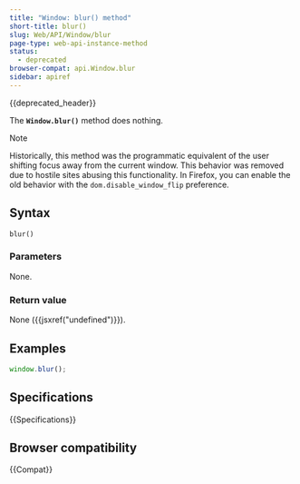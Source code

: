 ```yaml
---
title: "Window: blur() method"
short-title: blur()
slug: Web/API/Window/blur
page-type: web-api-instance-method
status:
  - deprecated
browser-compat: api.Window.blur
sidebar: apiref
---
```


{{deprecated_header}}

The **`Window.blur()`** method does nothing.

> [!NOTE]
> Historically, this method was the programmatic equivalent of the user shifting focus away
> from the current window. This behavior was removed due to hostile sites abusing this functionality.
> In Firefox, you can enable the old behavior with the `dom.disable_window_flip` preference.

## Syntax

```js-nolint
blur()
```

### Parameters

None.

### Return value

None ({{jsxref("undefined")}}).

## Examples

```js
window.blur();
```

## Specifications

{{Specifications}}

## Browser compatibility

{{Compat}}
